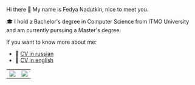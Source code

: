 Hi there 👋
My name is Fedya Nadutkin, nice to meet you.

🎓 I hold a Bachelor's degree in Computer Science from ITMO University and am currently pursuing a Master's degree.

If you want to know more about me:

- 📄 [CV in russian](https://github.com/FedosOnGIT/CV/blob/master/CV_Russian.pdf)
- 📄 [CV in english](https://github.com/FedosOnGIT/CV/blob/master/CV_english.pdf)

<div class="stats">
  <table cellpadding="0" cellspacing="0">
    <tr>
      <td>
        <img src="https://github-readme-stats.vercel.app/api?username=FedosOnGIT&show_icons=true&count_private=true&hide=stars&hide_border=true&text_color=000">
      </td>
      <td>
        <img src="https://github-readme-stats.vercel.app/api/top-langs/?username=FedosOnGIT&langs_count=6&hide=TeX,Roff,HTML,C++&hide_border=true&text_color=000">
      </td>
    </tr>
  </table>
</div>
<!--
**FedosOnGIT/FedosOnGIT** is a ✨ _special_ ✨ repository because its `README.md` (this file) appears on your GitHub profile.

Here are some ideas to get you started:

- 🔭 I’m currently working on ...
- 🌱 I’m currently learning ...
- 👯 I’m looking to collaborate on ...
- 🤔 I’m looking for help with ...
- 💬 Ask me about ...
- 📫 How to reach me: ...
- 😄 Pronouns: ...
- ⚡ Fun fact: ...
-->
